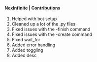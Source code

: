 #### NexInfinite | Contributions ####
1. Helped with bot setup
2. Cleaned up a lot of the .py files
3. Fixed issues with the -finish command
4. Fixed issues with the -create command
5. Fixed wait_for
6. Added error handling
7. Added toggling
8. Added desc